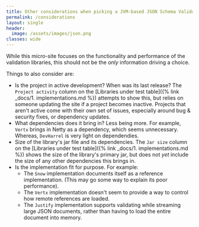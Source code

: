 ```yaml
---
title: Other considerations when picking a JVM-based JSON Schema Validation Library
permalink: /considerations
layout: single
header:
  image: /assets/images/json.png
classes: wide
---
```


While this micro-site focuses on the functionality and performance of the validation libraries, this should not be the _only_ information driving a choice.

Things to also consider are:

- Is the project in active development? When was its last release?
  The `Project activity` column on the [Libraries under test table]({% link _docs/1. implementations.md %}) attempts to show this, 
  but relies on someone updating the site if a project becomes inactive. 
  Projects that aren't active come with their own set of issues, especially around bug & security fixes, or dependency updates.
- What dependencies does it bring in? Less being more. 
  For example, `Vertx` brings in Netty as a dependency, which seems unnecessary.
  Whereas, `DevHarrel` is very light on dependendies. 
- Size of the library's jar file and its dependencies.
  The `Jar size` column on the [Libraries under test table]({% link _docs/1. implementations.md %}) shows the size of the library's primary jar, 
  but does not _yet_ include the size of any other dependencies this brings in. 
- Is the implementation fit for purpose. 
  For example:
    - The `Snow` implementation documents itself as a reference implementation. (This may go some way to explain its poor performance).
    - The `Vertx` implementation doesn't seem to provide a way to control how remote references are loaded.
    - The `Justify` implementation supports validating while streaming large JSON documents, rather than having to load the entire document into memory.
